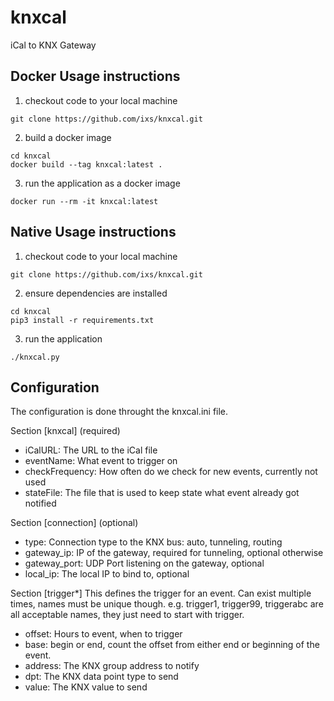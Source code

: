 # knxcal
iCal to KNX Gateway

Docker Usage instructions
-------------------------

1. checkout code to your local machine
```
git clone https://github.com/ixs/knxcal.git
```
2. build a docker image
```
cd knxcal
docker build --tag knxcal:latest .
```
3.  run the application as a docker image
```
docker run --rm -it knxcal:latest
```

Native Usage instructions
-------------------------

1. checkout code to your local machine
```
git clone https://github.com/ixs/knxcal.git
```
2. ensure dependencies are installed
```
cd knxcal
pip3 install -r requirements.txt
```
3. run the application
```
./knxcal.py
```


Configuration
-------------

The configuration is done throught the knxcal.ini file.

Section [knxcal] (required)
* iCalURL: The URL to the iCal file
* eventName: What event to trigger on
* checkFrequency: How often do we check for new events, currently not used
* stateFile: The file that is used to keep state what event already got notified

Section [connection] (optional)
* type: Connection type to the KNX bus: auto, tunneling, routing
* gateway_ip: IP of the gateway, required for tunneling, optional otherwise
* gateway_port: UDP Port listening on the gateway, optional
* local_ip: The local IP to bind to, optional

Section [trigger*]
This defines the trigger for an event. Can exist multiple times, names must be unique though. e.g. trigger1, trigger99, triggerabc are all acceptable names, they just need to start with trigger.
* offset: Hours to event, when to trigger
* base: begin or end, count the offset from either end or beginning of the event.
* address: The KNX group address to notify
* dpt: The KNX data point type to send
* value: The KNX value to send